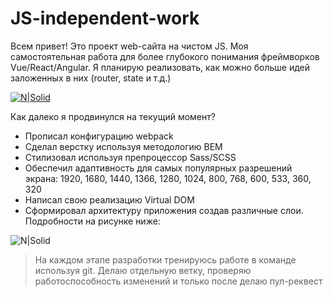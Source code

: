 # JS-independent-work

Всем привет! Это проект web-сайта на чистом JS. Моя самостоятельная работа для более глубокого понимания фреймворков Vue/React/Angular. Я планирую реализовать, как можно больше идей заложенных в них (router, state и т.д.)

[![N|Solid](https://i.ibb.co/YDmLcJ2/logoY.png)](https://yourhabit.ru/)

Как далеко я продвинулся на текущий момент?

  - Прописал конфигурацию webpack
  - Сделал верстку используя методологию BEM 
  - Стилизовал используя препроцессор Sass/SCSS
  - Обеспечил адаптивность для самых популярных разрешений экрана: 1920, 1680, 1440, 1366, 1280, 1024, 800, 768, 600, 533, 360, 320
  - Написал свою реализацию Virtual DOM
  - Сформировал архитектуру приложения создав различные слои. Подробности на рисунке ниже:

![N|Solid](https://i.ibb.co/YXvCqdc/arch.png)

> На каждом этапе разработки тренируюсь работе в команде используя git. Делаю отдельную ветку, проверяю работоспособность изменений и только после делаю пул-реквест
